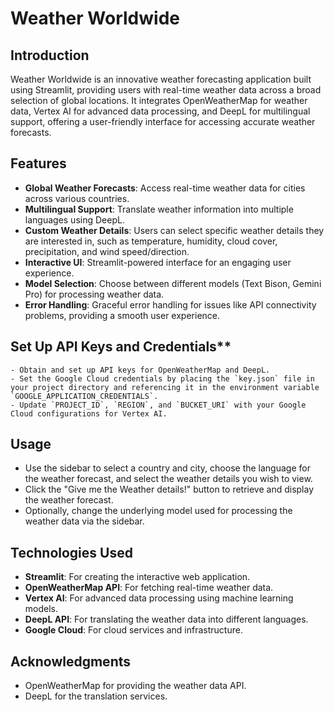 # Weather Worldwide

## Introduction
Weather Worldwide is an innovative weather forecasting application built using Streamlit, providing users with real-time weather data across a broad selection of global locations. It integrates OpenWeatherMap for weather data, Vertex AI for advanced data processing, and DeepL for multilingual support, offering a user-friendly interface for accessing accurate weather forecasts.

## Features
- **Global Weather Forecasts**: Access real-time weather data for cities across various countries.
- **Multilingual Support**: Translate weather information into multiple languages using DeepL.
- **Custom Weather Details**: Users can select specific weather details they are interested in, such as temperature, humidity, cloud cover, precipitation, and wind speed/direction.
- **Interactive UI**: Streamlit-powered interface for an engaging user experience.
- **Model Selection**: Choose between different models (Text Bison, Gemini Pro) for processing weather data.
- **Error Handling**: Graceful error handling for issues like API connectivity problems, providing a smooth user experience.


## Set Up API Keys and Credentials**
    - Obtain and set up API keys for OpenWeatherMap and DeepL.
    - Set the Google Cloud credentials by placing the `key.json` file in your project directory and referencing it in the environment variable `GOOGLE_APPLICATION_CREDENTIALS`.
    - Update `PROJECT_ID`, `REGION`, and `BUCKET_URI` with your Google Cloud configurations for Vertex AI.


## Usage
- Use the sidebar to select a country and city, choose the language for the weather forecast, and select the weather details you wish to view.
- Click the "Give me the Weather details!" button to retrieve and display the weather forecast.
- Optionally, change the underlying model used for processing the weather data via the sidebar.

## Technologies Used
- **Streamlit**: For creating the interactive web application.
- **OpenWeatherMap API**: For fetching real-time weather data.
- **Vertex AI**: For advanced data processing using machine learning models.
- **DeepL API**: For translating the weather data into different languages.
- **Google Cloud**: For cloud services and infrastructure.

## Acknowledgments
- OpenWeatherMap for providing the weather data API.
- DeepL for the translation services.


